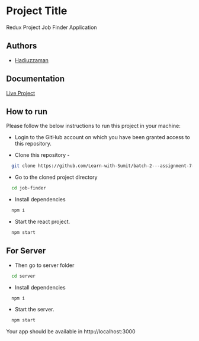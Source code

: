 # Project Title

Redux Project Job Finder Application

## Authors

- [Hadiuzzaman](https://www.github.com/HadiAnik)

## Documentation

[Live Project](https://fastidious-gelato-cafada.netlify.app/)

## How to run

Please follow the below instructions to run this project in your machine:

- Login to the GitHub account on which you have been granted access to this repository.

- Clone this repository -

```bash
  git clone https://github.com/Learn-with-Sumit/batch-2---assignment-7---job-finder-HadiAnik
```

- Go to the cloned project directory

```bash
  cd job-finder
```

- Install dependencies

```bash
  npm i
```

- Start the react project.

```bash
  npm start
```

## For Server

- Then go to server folder

```bash
  cd server
```

- Install dependencies

```bash
  npm i
```

- Start the server.

```bash
  npm start
```

Your app should be available in http://localhost:3000
